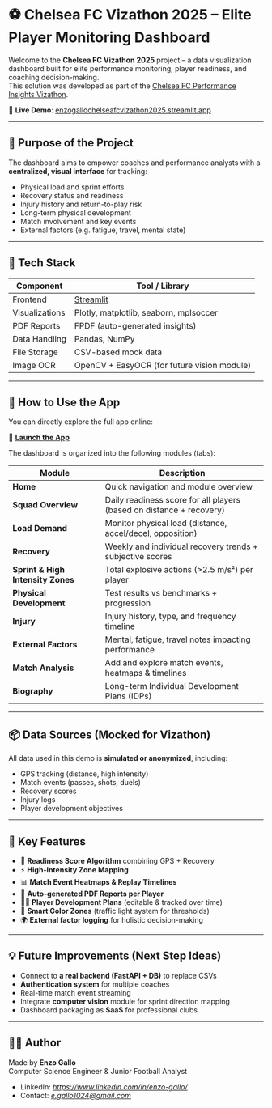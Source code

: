# ⚽ Chelsea FC Vizathon 2025 – Elite Player Monitoring Dashboard

Welcome to the **Chelsea FC Vizathon 2025** project – a data visualization dashboard built for elite performance monitoring, player readiness, and coaching decision-making.  
This solution was developed as part of the [Chelsea FC Performance Insights Vizathon](https://chelsea-fc-performance-insights.github.io/Competition/).

🔗 **Live Demo**: [enzogallochelseafcvizathon2025.streamlit.app](https://enzogallochelseafcvizathon2025.streamlit.app/)

---

## 🧠 Purpose of the Project

The dashboard aims to empower coaches and performance analysts with a **centralized, visual interface** for tracking:

- Physical load and sprint efforts
- Recovery status and readiness
- Injury history and return-to-play risk
- Long-term physical development
- Match involvement and key events
- External factors (e.g. fatigue, travel, mental state)

---

## 🧰 Tech Stack

| Component     | Tool / Library            |
|---------------|---------------------------|
| Frontend      | [Streamlit](https://streamlit.io) |
| Visualizations| Plotly, matplotlib, seaborn, mplsoccer |
| PDF Reports   | FPDF (auto-generated insights) |
| Data Handling | Pandas, NumPy             |
| File Storage  | CSV-based mock data       |
| Image OCR     | OpenCV + EasyOCR (for future vision module) |

---

## 🚀 How to Use the App

You can directly explore the full app online:

🔗 **[Launch the App](https://enzogallochelseafcvizathon2025.streamlit.app/)**

The dashboard is organized into the following modules (tabs):

| Module                          | Description |
|----------------------------------|-------------|
| **Home**                         | Quick navigation and module overview |
| **Squad Overview**               | Daily readiness score for all players (based on distance + recovery) |
| **Load Demand**                  | Monitor physical load (distance, accel/decel, opposition) |
| **Recovery**                     | Weekly and individual recovery trends + subjective scores |
| **Sprint & High Intensity Zones** | Total explosive actions (>2.5 m/s²) per player |
| **Physical Development**         | Test results vs benchmarks + progression |
| **Injury**                       | Injury history, type, and frequency timeline |
| **External Factors**             | Mental, fatigue, travel notes impacting performance |
| **Match Analysis**               | Add and explore match events, heatmaps & timelines |
| **Biography**                    | Long-term Individual Development Plans (IDPs) |

---

## 📦 Data Sources (Mocked for Vizathon)

All data used in this demo is **simulated or anonymized**, including:
- GPS tracking (distance, high intensity)
- Match events (passes, shots, duels)
- Recovery scores
- Injury logs
- Player development objectives

---

## 📄 Key Features

- 🧠 **Readiness Score Algorithm** combining GPS + Recovery
- ⚡ **High-Intensity Zone Mapping**
- 📊 **Match Event Heatmaps & Replay Timelines**
- 🧾 **Auto-generated PDF Reports per Player**
- 🧍‍♂️ **Player Development Plans** (editable & tracked over time)
- 🧠 **Smart Color Zones** (traffic light system for thresholds)
- 🌍 **External factor logging** for holistic decision-making

---

## 💡 Future Improvements (Next Step Ideas)

- Connect to **a real backend (FastAPI + DB)** to replace CSVs
- **Authentication system** for multiple coaches
- Real-time match event streaming
- Integrate **computer vision** module for sprint direction mapping
- Dashboard packaging as **SaaS** for professional clubs

---

## 👨‍💻 Author

Made by **Enzo Gallo**  
Computer Science Engineer & Junior Football Analyst

- LinkedIn: *https://www.linkedin.com/in/enzo-gallo/*  
- Contact: *e.gallo1024@gmail.com*
